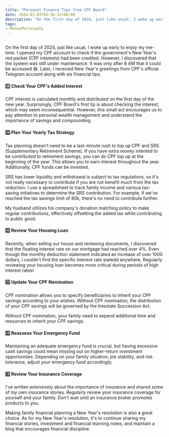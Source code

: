 ```yaml
---
title: "Personal Finance Tips from CPF Board"
date: 2024-01-03T05:36:12+08:00
description: "On the first day of 2024, just like usual, I woke up early to enjoy my me-time. I opened my CPF account to check if the government's New Year's red packet (CPF interests) had been credited. However, I discovered that the system was still under maintenance. It was only after 8 AM that it could be accessed 😅. Later, I received New Year's greetings from CPF's official Telegram account along with six financial tips."
tags:
- MoneyPhilosophy
---
```


<div>
    <span class="image fit" style="max-width: 400px;"><img src="https://s3.ap-southeast-1.amazonaws.com/littlecheesecake.me/money.sense/cpf_board_tips/CPF_board_tips.jpg" alt="" /></span>
</div>

On the first day of 2024, just like usual, I woke up early to enjoy my me-time. I opened my CPF account to check if the government's New Year's red packet (CPF interests) had been credited. However, I discovered that the system was still under maintenance. It was only after 8 AM that it could be accessed 😅. Later, I received New Year's greetings from CPF's official Telegram account along with six financial tips.

#### 1️⃣ Check Your CPF's Added Interest

CPF interest is calculated monthly and distributed on the first day of the new year. Surprisingly, CPF Board's first tip is about checking the interest, which may seem inconsequential. However, this small act encourages us to pay attention to personal wealth management and understand the importance of savings and compounding.

#### 2️⃣ Plan Your Yearly Tax Strategy

Tax planning doesn't need to be a last-minute rush to top up CPF and SRS (Supplementary Retirement Scheme). If you have extra money intented to be contributed to retirement savings, you can do CPF top up at the beginning of the year. This allows you to earn interest throughout the year. Additionally, CPF funds can be invested.

SRS has lower liquidity and withdrawal is subject to tax regulations, so it's not really necessary to contribute if you are not benefit much from the tax reduction. I use a spreadsheet to track family income and various tax-saving initiatives to determine the SRS contribution. For example, if we've reached the tax savings limit of 80k, there's no need to contribute further.

My husband utilizes his company's donation matching policy to make regular contributions, effectively offsetting the added tax while contributing to public good.

#### 3️⃣ Review Your Housing Loan

Recently, when selling our house and reviewing documents, I discovered that the floating interest rate on our mortgage had reached over 4%. Even though the monthly deduction statement indicated an increase of over 1000 dollars, I couldn't find the specific interest rate statedd anywhere. Regularly reviewing your housing loan becomes more critical during periods of high interest rates!

#### 4️⃣ Update Your CPF Nomination

CPF nomination allows you to specify beneficiaries to inherit your CPF savings according to your wishes. Without CPF nomination, the distribution of your CPF savings will be governed by the Intestate Succession Act.

Without CPF nomination, your family need to expend additional time and resources to inherit your CPF savings.

#### 5️⃣ Reassess Your Emergency Fund

Maintaining an adequate emergency fund is crucial, but having excessive cash savings could mean missing out on higher-return investment opportunities. Depending on your family situation, job stability, and risk tolerance, adjust your emergency fund accordingly.

#### 6️⃣ Review Your Insurance Coverage

I've written extensively about the importance of insurance and shared some of my own insurance stories. Regularly review your insurance coverage for yourself and your family. Don't wait until an insurance broker promotes products to you.

Making family financial planning a New Year's resolution is also a great choice. As for my New Year's resolution, it's to continue sharing my financial stories, investment and financial learning notes, and maintain a blog that encourages financial discipline.
